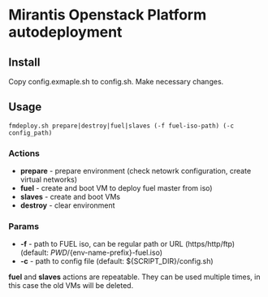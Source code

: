 # Mirantis Openstack Platform autodeployment

## Install
Copy config.exmaple.sh to config.sh. Make necessary changes.

## Usage
`fmdeploy.sh prepare|destroy|fuel|slaves (-f fuel-iso-path) (-c config_path)`

### Actions
 * **prepare** - prepare environment (check netowrk configuration, create virtual networks)
 * **fuel** - create and boot VM to deploy fuel master from iso)
 * **slaves** - create and boot VMs
 * **destroy** - clear environment

### Params
 * **-f** - path to FUEL iso, can be regular path or URL (https/http/ftp) (default: $PWD/${env-name-prefix}-fuel.iso)
 * **-c** - path to config file (default: ${SCRIPT_DIR}/config.sh)

**fuel** and **slaves** actions are repeatable. They can be used multiple times, in this case the old VMs will be deleted.

